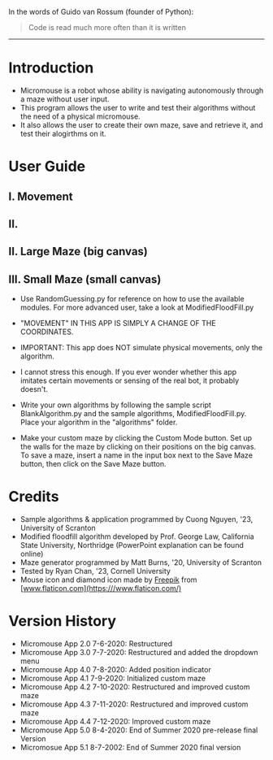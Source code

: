 In the words of Guido van Rossum (founder of Python):
> Code is read much more often than it is written
---
# **Introduction**
*   Micromouse is a robot whose ability is navigating autonomously through a maze without user input.
*   This program allows the user to write and test their algorithms without the need of a physical micromouse.
*   It also allows the user to create their own maze, save and retrieve it, and test their alogirthms on it.

# **User Guide**
## I.   Movement
## II. 
## II. Large Maze (big canvas)
## III. Small Maze (small canvas)
*   Use RandomGuessing.py for reference on how to use the available modules. For more advanced user, take a look at ModifiedFloodFill.py
*   "MOVEMENT" IN THIS APP IS SIMPLY A CHANGE OF THE COORDINATES.
*   IMPORTANT: This app does NOT simulate physical movements, only the algorithm.
*   I cannot stress this enough. If you ever wonder whether this app imitates
  certain movements or sensing of the real bot, it probably doesn't.

*   Write your own algorithms by following the sample script BlankAlgorithm.py and the sample algorithms,  ModifiedFloodFill.py. Place your algorithm in the "algorithms" folder.
*   Make your custom maze by clicking the Custom Mode button. Set up the walls for the maze by clicking on their positions on the big canvas. To save a maze, insert a name in the input box next to the Save Maze button, then click on the Save Maze button.

# **Credits**
*   Sample algorithms & application programmed by Cuong Nguyen, '23, University of Scranton
*   Modified floodfill algorithm developed by Prof. George Law, California State University, Northridge (PowerPoint explanation can be found online)
*   Maze generator programmed by Matt Burns, '20, University of Scranton
*   Tested by Ryan Chan, '23, Cornell University
*   Mouse icon and diamond icon made by [Freepik](https://www.freepik.com/) from [www.flaticon.com](https:///www.flaticon.com/) 

# **Version History**
*   Micromouse App 2.0 7-6-2020: Restructured
*   Micromouse App 3.0 7-7-2020: Restructured and added the dropdown menu
*   Micromouse App 4.0 7-8-2020: Added position indicator
*   Micromouse App 4.1 7-9-2020: Initialized custom maze
*   Micromouse App 4.2 7-10-2020: Restructured and improved custom maze
*   Micromouse App 4.3 7-11-2020: Restructured and improved custom maze
*   Micromouse App 4.4 7-12-2020: Improved custom maze
*   Micromouse App 5.0 8-4-2020: End of Summer 2020 pre-release final Version
*   Micromosue App 5.1 8-7-2002: End of Summer 2020 final version
